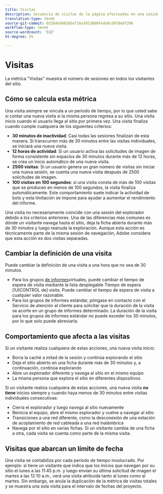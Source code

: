 ```yaml
---
title: Visitas
description: Secuencia de visitas de la página efectuadas en una sesión.
translation-type: tm+mt
source-git-commit: 0328de560185e716a3913080feda9cd078e0f206
workflow-type: tm+mt
source-wordcount: '532'
ht-degree: 5%

---
```



# Visitas

La métrica &quot;Visitas&quot; muestra el número de sesiones en todos los visitantes del sitio.

## Cómo se calcula esta métrica

Una visita siempre se vincula a un período de tiempo, por lo que usted sabe si contar una nueva visita si la misma persona regresa a su sitio. Una visita inicio cuando el usuario llega al sitio por primera vez. Una visita finaliza cuando cumple cualquiera de los siguientes criterios:

* **30 minutos de inactividad**: Casi todas las sesiones finalizan de esta manera. Si transcurren más de 30 minutos entre las visitas individuales, se iniciará una nueva visita.
* **12 horas de actividad**: Si un usuario activa las solicitudes de imagen de forma consistente sin espacios de 30 minutos durante más de 12 horas, se crea un inicio automático de una nueva visita.
* **2500 visitas**: Si un usuario genera un gran número de visitas sin iniciar una nueva sesión, se cuenta una nueva visita después de 2500 solicitudes de imagen.
* **100 visitas en 100 segundos**: si una visita consta de más de 100 visitas que se producen en menos de 100 segundos, la visita finaliza automáticamente. Este comportamiento suele indicar la actividad de bots y esta limitación se impone para ayudar a aumentar el rendimiento del informe.

Una visita no necesariamente coincide con una sesión del explorador debido a los criterios anteriores. Una de las diferencias más comunes es dónde un visitante navega hasta el sitio, deja la ficha abierta durante más de 30 minutos y luego reanuda la exploración. Aunque esta acción es técnicamente parte de la misma sesión de navegación, Adobe considera que esta acción es dos visitas separadas.

## Cambiar la definición de una visita

Puede cambiar la definición de una visita a una hora que no sea de 30 minutos.

* Para los grupos [de informes](../vrs/vrs-about.md)virtuales, puede cambiar el tiempo de espera de visita mediante la lista desplegable Tiempo de espera [!UICONTROL de] visita. Puede cambiar el tiempo de espera de visita a cualquier valor razonable.
* Para los grupos de informes estándar, póngase en contacto con el Servicio de atención al cliente para solicitar que la duración de la visita se acorte en un grupo de informes determinado. La duración de la visita para los grupos de informes estándar no puede exceder los 30 minutos, por lo que solo puede abreviarla.

## Comportamiento que afecta a las visitas

Si un visitante realiza cualquiera de estas acciones, una nueva visita inicio:

* Borra la caché a mitad de la sesión y continúa explorando el sitio
* Deja el sitio abierto en una ficha durante más de 30 minutos y, a continuación, continúa explorando
* Abre un explorador diferente y navega al sitio en el mismo equipo
* La misma persona que explora el sitio en diferentes dispositivos

Si un visitante realiza cualquiera de estas acciones, una nueva visita **no tiene** inicios siempre y cuando haya menos de 30 minutos entre visitas individuales consecutivas:

* Cierra el explorador y luego navega al sitio nuevamente
* Reinicia el equipo, abre el mismo explorador y vuelve a navegar al sitio
* Transiciones a una red diferente, como la desconexión de una estación de acoplamiento de red cableada a una red inalámbrica
* Navega por el sitio en varias fichas. Si un visitante cambia de una ficha a otra, cada visita se cuenta como parte de la misma visita.

## Visitas que abarcan un límite de fecha

Una visita se contabiliza por cada período de tiempo involucrado. Por ejemplo: si tiene un visitante que indica que los inicios que navegan por su sitio el lunes a las 11:45 p.m. y luego envían su última solicitud de imagen el martes a las 12:10 a.m., verá una visita atribuida tanto al lunes como al martes. Sin embargo, se anula la duplicación de la métrica de visitas totales y se muestra una sola visita para el intervalo de fechas del proyecto.
